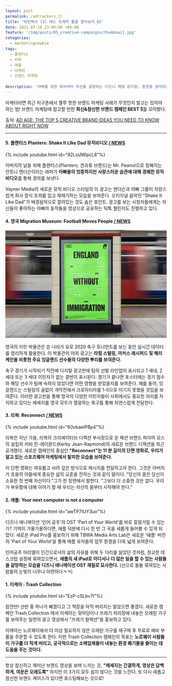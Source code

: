 ```yaml
---
layout: post
permalink: /adtrackers_2/
title: '마린백서 (3) 애드 트래커 툴을 알아보자_02'
date: 2021-07-18 23:00:00 +09:00
feature: '/img/posts/05_creative-campaigns/thumbnail.jpg'
categories:
  - marketingnewbie
tags:
  - 플랜터스
  - 리복
  - 애플
  - 이케아
  - 브랜드 마케팅

description: '아빠를 위한 뮤비부터 무선을 갈망하는 디즈니 재질 뮤지컬, 환경을 생각하는 가구 브랜드까지'
---
```

마케터라면 최근 지구촌에서 젤루 핫한 브랜드 마케팅 사례가 무엇인지 알고는 있어야 하는 법!
브랜드 마케팅에 참고할 만한 **최신&참신한 브랜드 캠페인 BEST 5**를 모아봤다.

출처: [AD AGE: THE TOP 5 CREATIVE BRAND IDEAS YOU NEED TO KNOW ABOUT RIGHT NOW](https://adage.com/article/special-report-creativity-top-5/watch-top-5-creative-brand-ideas-you-need-know-about-right-now/2344576)

___

#### 5. 플랜터스 Planters: Shake It LIke Dad 뮤직비디오 [/ NEWS](https://www.adweek.com/social-marketing/mr-peanut-anthony-anderson-shake-it-like-dad-for-fathers-day/)

{% include youtube.html id="92LssN6pcL8"%}

아버지의 날을 위해 플랜터스(Planters; 견과류 브랜드)는 Mr. Peanut으로 칭해지는 안토니 앤더슨이라는 래퍼가 **아빠들의 엉뚱하지만 사랑스러운 습관에 대해 경쾌한 뮤직비디오**를 통해 경의를 보낸다.

Vayner Media의 새로운 뮤직 비디오 스타일의 이 광고는 앤더슨과 아빠 그룹이 자랑스럽게 회사 장식 조끼를 입고 재채기하는 모습을 보여준다. 오리지널 음악인 "Shake It Like Dad"가 배경음악으로 깔려있는 것도 숨은 포인트. 광고를 보는 시청자들에게는 자신들이 좋아하는 아빠의 동작들을 영상으로 공유하는 틱톡 챌린지도 진행하고 있다.



#### 4. 영국 Migration Museum: Football Moves People [/ NEWS](https://www.campaignlive.co.uk/article/migration-museum-football-moves-people-wonderhood-studios/1719660)

![지하철광고](/img/posts/05_creative-campaigns/01.jpg)

영국의 이민 박물관은 온 나라가 유로 2020 축구 토너먼트를 보는 동안 실시간 데이터를 영리하게 활용한다. 이 박물관의 야외 광고는 **라힘 스털링, 마커스 래시퍼드 및 해리 케인을 비롯한 주요 잉글랜드 선수들의 다양한 뿌리를 보여준다.**

축구 경기가 시작되기 직전에 디지털 광고판에 팀의 선발 라인업이 표시되고 1 세대, 2 세대 또는 3 세대 이민자가 없는 결번이 ​​표시된다. 경기가 끝나면 포스터에는 경기 점수와 해당 선수가 팀에 속하지 않았다면 어떤 영향을 받았을지를 보여준다. 예를 들어, 잉글랜드는 스털링의 골없이 개막전에서 크로아티아를 1-0으로 이기지 못했을 것임을 보여준다. 이러한 광고판을 통해 영국의 다양한 이민자들이 사회에서도 중요한 자리를 차지하고 있다는 메세지를 영국 모두가 열광하는 축구를 통해 자연스럽게 전달한다.



#### 3. 리복: Reconnect [/ NEWS](https://www.complex.com/style/reebok-new-direction-kerby-jean-raymond)

{% include youtube.html id="60vbaeIP8p4"%}

리복은 지난 가을, 리복의 크리에이티브 디렉션 부사장으로 온 패션 브랜드 파이어 모스의 설립자 커비 진-레이몬드(Kerby Jean-Raymond)의 새로운 브랜드 디렉션을 최근 공개했다. 새로운 캠페인의 중심인 **"Reconnect"는 11 분 길이의 단편 영화로, 우리가 알고 있는 스포츠웨어 마케팅에서 탈피한 모습을 보여준다.**

이 단편 영화는 여유롭고 사려 깊은 방식으로 메시지를 전달하고자 한다. 그것은 아버지가 조용히 아들에게 중요한 삶의 교훈을 전하는 것과 같이 말이다. "당신의 몸은 당신이 소유한 첫 번째 자산이다."그가 한 장면에서 말한다. “그보다 더 소중한 것은 없다. 우리가 부유함에 대해 이야기 할 때 우리는 자신의 몸부터 시작해야 한다.”



#### 2. 애플: Your next computer is not a computer

{% include youtube.html id="awTP7IUY3uo"%}

디즈니 애니메이션 '인어 공주'의 OST 'Part of Your World'를 바로 흥얼거릴 수 있는가? 기억이 가물가물하다면, 애플 덕분에 다시 한 번 그 곡을 새롭게 들어볼 수 있게 되었다. 새로운 iPad Pro를 홍보하기 위해 TBWA Media Arts Lab은 새로운 '애플' 버전의 'Part of Your World'을 통해 애플 유저들의 업무 환경을 더욱 넓게 보여준다.

인어공주 아리엘이 인간으로서의 삶의 자유를 위해 두 다리를 잃었던 것처럼, 정교한 데스크탑 설정에 묶여있으면서, **애플의 새 iPad로 어디서나 더 많은 일을 할 수 있는 사람들을 갈망하는 모습을 디즈니 애니메이션 OST 재질로 묘사한다.** (선으로 둘둘 묶여있는 사람들의 눈빛이 너무나 아련하다ㅋㅋ)



#### 1. 이케아 : Trash Collection

{% include youtube.html id="EzP-cSLbv7I"%}

잠깐만! 선반 중 하나가 빠졌다고 그 책장을 아직 버리지는 말았으면 좋겠다. 새로운 캠페인 Trash Collection 에서 이케아는 뒷마당이나 쓰레기 처리장에 내놓은 오래된 가구를 보여주는 일련의 광고 영상에서 "쓰레기 컬렉션"을 홍보하고 있다.

이케아는 노르웨이에서 더 이상 필요하지 않은 오래된 가구를 재구매 후 무료로 예비 부품을 주문할 수 있도록 한다. 이번 Trash Collection 캠페인의 목표는 **노르웨이 사람들이 가구를 더 적게 버리고, 궁극적으로는 소매업체들이 내놓는 환경 폐기물을 줄이는 데 도움을 주는 것이다.**

___

항상 참신하고 재미난 브랜드 영상을 보며 느끼는 것,
**"메세지는 간결하게, 영상은 담백하게, 여운은 오래도록"**
하지만 이 3가지 모두 쉽지 않다는 것을 느낀다. 또 다시 새롭고 참신한 브랜드 케이스가 있다면 포스팅해보는 것으로!
